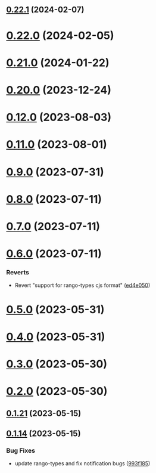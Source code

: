 ## [0.22.1](https://github.com/rango-exchange/rango-client/compare/wallets-adapter@0.22.0...wallets-adapter@0.22.1) (2024-02-07)



# [0.22.0](https://github.com/rango-exchange/rango-client/compare/wallets-adapter@0.21.0...wallets-adapter@0.22.0) (2024-02-05)



# [0.21.0](https://github.com/rango-exchange/rango-client/compare/wallets-adapter@0.20.0...wallets-adapter@0.21.0) (2024-01-22)



# [0.20.0](https://github.com/rango-exchange/rango-client/compare/wallets-adapter@0.19.0...wallets-adapter@0.20.0) (2023-12-24)



# [0.12.0](https://github.com/rango-exchange/rango-client/compare/wallets-adapter@0.11.0...wallets-adapter@0.12.0) (2023-08-03)



# [0.11.0](https://github.com/rango-exchange/rango-client/compare/wallets-adapter@0.8.0...wallets-adapter@0.11.0) (2023-08-01)



# [0.9.0](https://github.com/rango-exchange/rango-client/compare/wallets-adapter@0.8.0...wallets-adapter@0.9.0) (2023-07-31)



# [0.8.0](https://github.com/rango-exchange/rango-client/compare/wallets-adapter@0.7.0...wallets-adapter@0.8.0) (2023-07-11)



# [0.7.0](https://github.com/rango-exchange/rango-client/compare/wallets-adapter@0.6.0...wallets-adapter@0.7.0) (2023-07-11)



# [0.6.0](https://github.com/rango-exchange/rango-client/compare/wallets-adapter@0.5.0...wallets-adapter@0.6.0) (2023-07-11)


### Reverts

* Revert "support for rango-types cjs format" ([ed4e050](https://github.com/rango-exchange/rango-client/commit/ed4e050bfc0dcde7aeffa6b0d73b02080a5721eb))



# [0.5.0](https://github.com/rango-exchange/rango-client/compare/wallets-adapter@0.4.0...wallets-adapter@0.5.0) (2023-05-31)



# [0.4.0](https://github.com/rango-exchange/rango-client/compare/wallets-adapter@0.3.0...wallets-adapter@0.4.0) (2023-05-31)



# [0.3.0](https://github.com/rango-exchange/rango-client/compare/wallets-adapter@0.2.0...wallets-adapter@0.3.0) (2023-05-30)



# [0.2.0](https://github.com/rango-exchange/rango-client/compare/wallets-adapter@0.1.21...wallets-adapter@0.2.0) (2023-05-30)



## [0.1.21](https://github.com/rango-exchange/rango-client/compare/wallets-adapter@0.1.20...wallets-adapter@0.1.21) (2023-05-15)



## [0.1.14](https://github.com/rango-exchange/rango-client/compare/wallets-adapter@0.1.13...wallets-adapter@0.1.14) (2023-05-15)


### Bug Fixes

* update rango-types and fix notification bugs ([993f185](https://github.com/rango-exchange/rango-client/commit/993f185e0b8c5e5e15a2c65ba2d85d1f9c8daa90))



